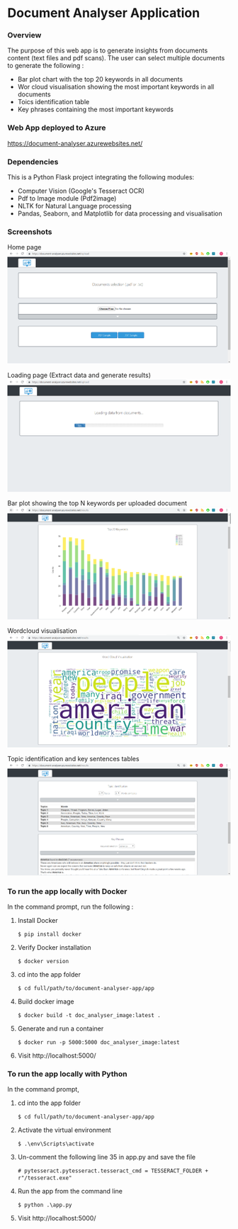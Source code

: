 # Document Analyser Application


### Overview
The purpose of this web app is to generate insights from documents content (text files and pdf scans).
The user can select multiple documents to generate the following :
- Bar plot chart with the top 20 keywords in all documents
- Wor cloud visualisation showing the most important keywords in all documents
- Toics identification table
- Key phrases containing the most important keywords


### Web App deployed to Azure
https://document-analyser.azurewebsites.net/<br/>


### Dependencies
This is a Python Flask project integrating the following modules: 
- Computer Vision (Google's Tesseract OCR)
- Pdf to Image module (Pdf2image)
- NLTK for Natural Language processing
- Pandas, Seaborn, and Matplotlib for data processing and visualisation



### Screenshots

Home page
![image](images/home_page.png)

Loading page (Extract data and generate results)
![image](images/loading_data.png)

Bar plot showing the top N keywords per uploaded document
![image](images/keywords_per_doc.png)

Wordcloud visualisation
![image](images/wordcloud.png)

Topic identification and key sentences tables
![image](images/topic_identification_key_sentences.png)



### To run the app locally with Docker
In the command prompt, run the following :
1.	Install Docker
    ```
    $ pip install docker
    ```
2.  Verify Docker installation
    ```
    $ docker version
    ```
3.  cd into the app folder
    ```
    $ cd full/path/to/document-analyser-app/app
    ```
4.	Build docker image
    ```
    $ docker build -t doc_analyser_image:latest .
    ```
5.	Generate and run a container
    ```
    $ docker run -p 5000:5000 doc_analyser_image:latest
    ```
6.	Visit http://localhost:5000/


### To run the app locally with Python
In the command prompt,
1.	cd into the app folder
    ```
    $ cd full/path/to/document-analyser-app/app
    ```
2.  Activate the virtual environment
    ```
    $ .\env\Scripts\activate
    ```
4.  Un-comment the following line 35 in app.py and save the file
    ```
    # pytesseract.pytesseract.tesseract_cmd = TESSERACT_FOLDER + r"/tesseract.exe"
    ```
5.  Run the app from the command line
    ```
    $ python .\app.py
    ```
4.	Visit http://localhost:5000/
